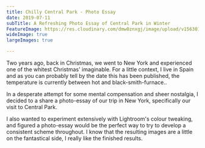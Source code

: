 ```yaml
---
title: Chilly Central Park - Photo Essay
date: 2019-07-11
subTitle: A Refreshing Photo Essay of Central Park in Winter
FeatureImage: https://res.cloudinary.com/dmw0znxgj/image/upload/v1563013509/horizon.jpg
wideImage: true
largeImages: true

---
```

Two years ago, back in Christmas, we went to New York and experienced one of the whitest Christmas' imaginable. For a little context, I live in Spain and as you can probably tell by the date this has been published, the temperature is currently between hot and black-smith-furnace..

In a desperate attempt for some mental compensation and sheer nostalgia, I decided to a share a photo-essay of our trip in New York, specifically our visit to Central Park.

I also wanted to experiment extensively with Lightroom's colour tweaking, and figured a photo-essay would be the perfect way to try to develop a consistent scheme throughout. I know that the resulting images are a little on the fantastical side, I really like the finished results.